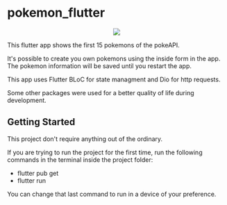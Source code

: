 # pokemon_flutter

<p align="center"><img src=https://www.freeiconspng.com/thumbs/pokeball-png/file-pokeball-png-0.png></p>

This flutter app shows the first 15 pokemons of the pokeAPI.

It's possible to create you own pokemons using the inside form in the app. The pokemon information will be saved until you restart the app.

This app uses Flutter BLoC for state managment and Dio for http requests.

Some other packages were used for a better quality of life during development.

## Getting Started

This project don't require anything out of the ordinary.

If you are trying to run the project for the first time, run the following commands in the terminal inside the project folder:

- flutter pub get
- flutter run

You can change that last command to run in a device of your preference.
